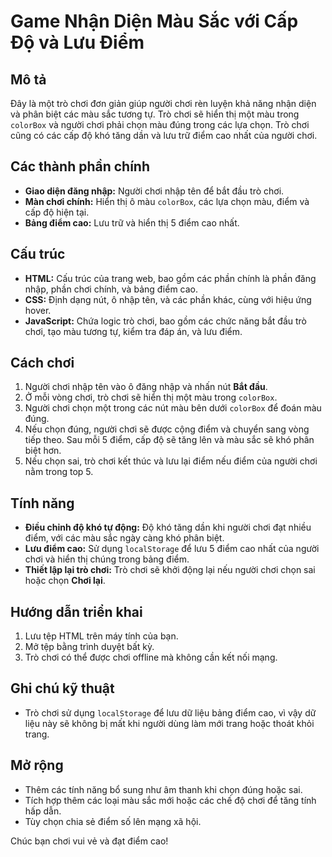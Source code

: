 # Game Nhận Diện Màu Sắc với Cấp Độ và Lưu Điểm

## Mô tả

Đây là một trò chơi đơn giản giúp người chơi rèn luyện khả năng nhận diện và phân biệt các màu sắc tương tự. Trò chơi sẽ hiển thị một màu trong `colorBox` và người chơi phải chọn màu đúng trong các lựa chọn. Trò chơi cũng có các cấp độ khó tăng dần và lưu trữ điểm cao nhất của người chơi.

## Các thành phần chính

- **Giao diện đăng nhập:** Người chơi nhập tên để bắt đầu trò chơi.
- **Màn chơi chính:** Hiển thị ô màu `colorBox`, các lựa chọn màu, điểm và cấp độ hiện tại.
- **Bảng điểm cao:** Lưu trữ và hiển thị 5 điểm cao nhất.

## Cấu trúc

- **HTML:** Cấu trúc của trang web, bao gồm các phần chính là phần đăng nhập, phần chơi chính, và bảng điểm cao.
- **CSS:** Định dạng nút, ô nhập tên, và các phần khác, cùng với hiệu ứng hover.
- **JavaScript:** Chứa logic trò chơi, bao gồm các chức năng bắt đầu trò chơi, tạo màu tương tự, kiểm tra đáp án, và lưu điểm.

## Cách chơi

1. Người chơi nhập tên vào ô đăng nhập và nhấn nút **Bắt đầu**.
2. Ở mỗi vòng chơi, trò chơi sẽ hiển thị một màu trong `colorBox`.
3. Người chơi chọn một trong các nút màu bên dưới `colorBox` để đoán màu đúng.
4. Nếu chọn đúng, người chơi sẽ được cộng điểm và chuyển sang vòng tiếp theo. Sau mỗi 5 điểm, cấp độ sẽ tăng lên và màu sắc sẽ khó phân biệt hơn.
5. Nếu chọn sai, trò chơi kết thúc và lưu lại điểm nếu điểm của người chơi nằm trong top 5.

## Tính năng

- **Điều chỉnh độ khó tự động:** Độ khó tăng dần khi người chơi đạt nhiều điểm, với các màu sắc ngày càng khó phân biệt.
- **Lưu điểm cao:** Sử dụng `localStorage` để lưu 5 điểm cao nhất của người chơi và hiển thị chúng trong bảng điểm.
- **Thiết lập lại trò chơi:** Trò chơi sẽ khởi động lại nếu người chơi chọn sai hoặc chọn **Chơi lại**.

## Hướng dẫn triển khai

1. Lưu tệp HTML trên máy tính của bạn.
2. Mở tệp bằng trình duyệt bất kỳ.
3. Trò chơi có thể được chơi offline mà không cần kết nối mạng.

## Ghi chú kỹ thuật

- Trò chơi sử dụng `localStorage` để lưu dữ liệu bảng điểm cao, vì vậy dữ liệu này sẽ không bị mất khi người dùng làm mới trang hoặc thoát khỏi trang.

## Mở rộng

- Thêm các tính năng bổ sung như âm thanh khi chọn đúng hoặc sai.
- Tích hợp thêm các loại màu sắc mới hoặc các chế độ chơi để tăng tính hấp dẫn.
- Tùy chọn chia sẻ điểm số lên mạng xã hội.
  
Chúc bạn chơi vui vẻ và đạt điểm cao!
